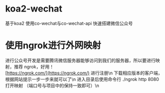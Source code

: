 # koa2-wechat

基于koa2 使用co-wechat与co-wechat-api 快速搭建微信公众号

# 使用ngrok进行外网映射

进行公众号开发是需要腾讯微信服务器能够访问到我们的服务器，所以要进行映射，推荐 ngrok，好用！  
[https://ngrok.com/](https://ngrok.com/)  进行注册\n
下载相应版本的客户端，根据网站提示一步一步来就可以了\n
进入目录后使用命令行 ./ngrok http 8080  打开映射 （端口号与项目中的保持一致即可）\n
